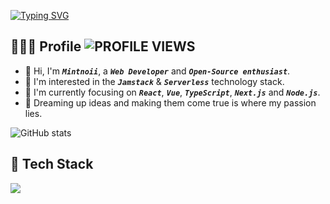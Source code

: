 <a href="https://git.io/typing-svg"><img src="https://readme-typing-svg.demolab.com?font=Fira+Code&pause=1000&center=false&vCenter=true&repeat=false&random=false&center=true&width=1000&lines=Hi%2C+there.+I'm+Mintnoii.+A+Web+Developer+and+Open-Source+enthusiast!" alt="Typing SVG" /></a>

## 👨🏻‍💻 Profile ![PROFILE VIEWS](https://komarev.com/ghpvc/?username=mintnoii&label=PROFILE+VIEWS)

- 👋 Hi, I'm _**`Mintnoii`**_, a _**`Web Developer`**_ and _**`Open-Source enthusiast`**_.
- 📖 I'm interested in the _**`Jamstack`**_ &  _**`Serverless`**_ technology stack.
- 🌱 I'm currently focusing on _**`React`**_, _**`Vue`**_, _**`TypeScript`**_, _**`Next.js`**_ and _**`Node.js`**_.
- 💪 Dreaming up ideas and making them come true is where my passion lies.

![GitHub stats](https://github-readme-stats.vercel.app/api?username=mintnoii&show_icons=true&theme=transparent)
<!--![Top langs](https://github-readme-stats.vercel.app/api/top-langs/?username=Mintnoii&layout=donut&theme=transparent)-->

## 🚀 Tech Stack

<p align="left">
  <img src="https://skillicons.dev/icons?i=html,css,js,ts,react,vue,svelte,nextjs,nuxtjs,vite,webpack,sass,tailwind,windicss,nodejs,docker,linux,nginx,vscode,notion&theme=light&perline=10" />
</p>


